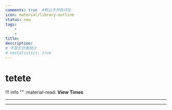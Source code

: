 ```yaml
---
comments: true  #默认不开启评论
icon: material/library-outline
status: new
tags:
    - 
    - 
title: 
description: 
# 不显示页面统计
# nostatistics: true
---
```


# tetete

!!! info  ""
    :material-read: __View__ <span id="busuanzi_value_page_pv"></span> __Times__

---



---